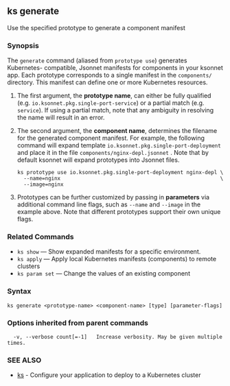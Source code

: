 ## ks generate

Use the specified prototype to generate a component manifest

### Synopsis



The `generate` command (aliased from `prototype use`) generates Kubernetes-
compatible, Jsonnet manifests for components in your ksonnet app. Each prototype
corresponds to a single manifest in the `components/` directory. This manifest
can define one or more Kubernetes resources.

1. The first argument, the **prototype name**, can either be fully qualified
(e.g. `io.ksonnet.pkg.single-port-service`) or a partial match (e.g. `service`).
If using a partial match, note that any ambiguity in resolving the name will
result in an error.

2. The second argument, the **component name**, determines the filename for the
generated component manifest. For example, the following command will expand
template `io.ksonnet.pkg.single-port-deployment` and place it in the
file `components/nginx-depl.jsonnet` . Note that by default ksonnet will
expand prototypes into Jsonnet files.

       ks prototype use io.ksonnet.pkg.single-port-deployment nginx-depl \
         --name=nginx                                                    \
         --image=nginx

3. Prototypes can be further customized by passing in **parameters** via additional
command line flags, such as `--name` and `--image` in the example above. Note that
different prototypes support their own unique flags.

### Related Commands

* `ks show` — Show expanded manifests for a specific environment.
* `ks apply` — Apply local Kubernetes manifests (components) to remote clusters
* `ks param set` — Change the values of an existing component

### Syntax


```
ks generate <prototype-name> <component-name> [type] [parameter-flags]
```

### Options inherited from parent commands

```
  -v, --verbose count[=-1]   Increase verbosity. May be given multiple times.
```

### SEE ALSO
* [ks](ks.md)	 - Configure your application to deploy to a Kubernetes cluster

